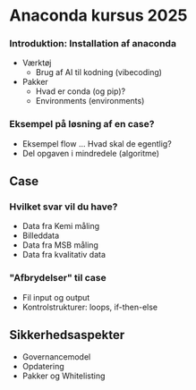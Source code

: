 # Anaconda kursus 2025

### Introduktion: Installation af anaconda

- Værktøj 
    - Brug af AI til kodning (vibecoding)
- Pakker
    - Hvad er conda (og pip)?
    - Environments (environments)

### Eksempel på løsning af en case?
- Eksempel flow ... Hvad skal de egentlig?
- Del opgaven i mindredele (algoritme)

## Case
### Hvilket svar vil du have? 
- Data fra Kemi måling
- Billeddata 
- Data fra MSB måling
- Data fra kvalitativ data

### "Afbrydelser" til case
- Fil input og output
- Kontrolstrukturer: loops, if-then-else

## Sikkerhedsaspekter
- Governancemodel
- Opdatering
- Pakker og Whitelisting
